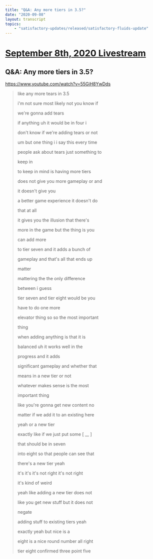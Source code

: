 ```yaml
---
title: "Q&A: Any more tiers in 3.5?"
date: "2020-09-08"
layout: transcript
topics:
    - "satisfactory-updates/released/satisfactory-fluids-update"
---
```

# [September 8th, 2020 Livestream](../2020-09-08.md)
## Q&A: Any more tiers in 3.5?
https://www.youtube.com/watch?v=55GiH8YwDds
> like any more tears in 3.5
> 
> i'm not sure most likely not you know if
> 
> we're gonna add tears
> 
> if anything uh it would be in four i
> 
> don't know if we're adding tears or not
> 
> um but one thing i i say this every time
> 
> people ask about tears just something to
> 
> keep in
> 
> to keep in mind is having more tiers
> 
> does not give you more gameplay or and
> 
> it doesn't give you
> 
> a better game experience it doesn't do
> 
> that at all
> 
> it gives you the illusion that there's
> 
> more in the game but the thing is you
> 
> can add more
> 
> to tier seven and it adds a bunch of
> 
> gameplay and that's all that ends up
> 
> matter
> 
> mattering the the only difference
> 
> between i guess
> 
> tier seven and tier eight would be you
> 
> have to do one more
> 
> elevator thing so so the most important
> 
> thing
> 
> when adding anything is that it is
> 
> balanced uh it works well in the
> 
> progress and it adds
> 
> significant gameplay and whether that
> 
> means in a new tier or not
> 
> whatever makes sense is the most
> 
> important thing
> 
> like you're gonna get new content no
> 
> matter if we add it to an existing here
> 
> yeah or a new tier
> 
> exactly like if we just put some [ __ ]
> 
> that should be in seven
> 
> into eight so that people can see that
> 
> there's a new tier yeah
> 
> it's it's it's not right it's not right
> 
> it's kind of weird
> 
> yeah like adding a new tier does not
> 
> like you get new stuff but it does not
> 
> negate
> 
> adding stuff to existing tiers yeah
> 
> exactly yeah but nice is a
> 
> eight is a nice round number all right
> 
> tier eight confirmed three point five
> 
